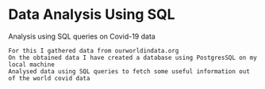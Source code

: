 # Data Analysis Using SQL

 Analysis using SQL queries on Covid-19 data
	
	For this I gathered data from ourworldindata.org
	On the obtained data I have created a database using PostgresSQL on my local machine
	Analysed data using SQL queries to fetch some useful information out of the world covid data
